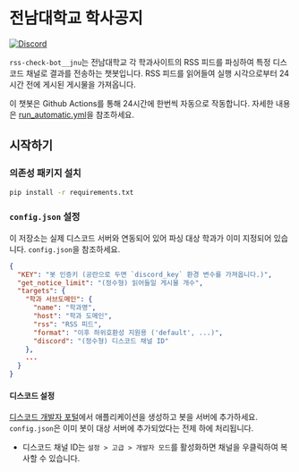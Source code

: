 # 전남대학교 학사공지
[![Discord](https://img.shields.io/badge/참여하기-전남대학교%20학사공지-7289DA?logo=discord&logoColor=white)](https://jnu.ho9.me)

`rss-check-bot__jnu`는 전남대학교 각 학과사이트의 RSS 피드를 파싱하여 특정 디스코드 채널로 결과를 전송하는 챗봇입니다. RSS 피드를 읽어들여 실행 시각으로부터 24시간 전에 게시된 게시물을 가져옵니다.  

이 챗봇은 Github Actions를 통해 24시간에 한번씩 자동으로 작동합니다. 자세한 내용은 [run_automatic.yml](./.github/workflows/run_automatic.yml)을 참조하세요.

## 시작하기
### 의존성 패키지 설치
```sh
pip install -r requirements.txt
```

### `config.json` 설정
이 저장소는 실제 디스코드 서버와 연동되어 있어 파싱 대상 학과가 이미 지정되어 있습니다. `config.json`을 참조하세요.  

```json
{
  "KEY": "봇 인증키 (공란으로 두면 `discord_key` 환경 변수를 가져옵니다.)",
  "get_notice_limit": "(정수형) 읽어들일 게시물 개수",
  "targets": {
    "학과 서브도메인": {
      "name": "학과명",
      "host": "학과 도메인",
      "rss": "RSS 피드",
      "format": "이후 하위호환성 지원용 ('default', ...)",
      "discord": "(정수형) 디스코드 채널 ID"
    },
    ...
  }
}
```

#### 디스코드 설정
[디스코드 개발자 포털](https://discord.com/developers)에서 애플리케이션을 생성하고 봇을 서버에 추가하세요. `config.json`은 이미 봇이 대상 서버에 추가되었다는 전제 하에 처리됩니다.  

* 디스코드 채널 ID는 `설정 > 고급 > 개발자 모드`를 활성화하면 채널을 우클릭하여 복사할 수 있습니다.
